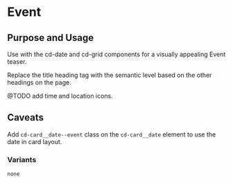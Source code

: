 # Event

## Purpose and Usage
Use with the cd-date and cd-grid components for a visually appealing Event
teaser.

Replace the title heading tag with the semantic level based on the other headings on the page.

@TODO add time and location icons.

## Caveats
Add `cd-card__date--event` class on the `cd-card__date` element to use the date
in card layout.

### Variants

```
none

```

